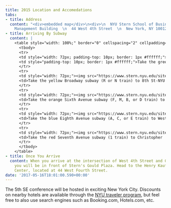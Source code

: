 ```yaml
---
title: 2015 Location and Accomedations
tabs:
- title: Address
  content: "<div>embedded map</div>\n<div>\n  NYU Stern School of Business  \n  Kaufman
    Management Building  \n  44 West 4th Street  \n  New York, NY 10012\n</div>\n"
- title: Arriving By Subway
  content: |
    <table style="width: 100%;" border="0" cellspacing="2" cellpadding="2" align="left">
      <tbody>
      <tr>
      <td style="width: 72px; padding-top: 10px; border: 1px #ffffff;"><img src="https://www.stern.nyu.edu/sites/default/files/assets/images/6_shad.jpg" border="0" alt="6 train" width="36" height="37"></td>
      <td style="padding-top: 10px; border: 1px #ffffff;">Take the green  Lexington Avenue subway (6 train) to Astor Place Station. Go west on  Astor Place to Broadway. Turn left (south) on Broadway and walk to West  Fourth Street. Turn right (west) on West Fourth Street and walk to  Washington Square East. Turn left into the courtyard. NYU Stern will be  on your left.</td>
      </tr>
      <tr>
      <td style="width: 72px;"><img src="https://www.stern.nyu.edu/sites/default/files/assets/images/n_shad.jpg" border="0" alt="N train" width="36" height="37"><img class="selected" src="https://www.stern.nyu.edu/sites/default/files/assets/images/r_shad.jpg" border="0" alt="R train" width="36" height="37"></td>
      <td>Take the yellow Broadway subway (R or N train) to 8th St-NYU  Station. At Broadway, walk south to West Fourth Street. Turn right  (west) on West Fourth Street and walk to Washington Square East. Turn  left into the courtyard. NYU Stern will be on your left.</td>
      </tr>
      <tr>
      <td style="width: 72px;"><img src="https://www.stern.nyu.edu/sites/default/files/assets/images/f_shad.jpg" border="0" alt="F train" width="36" height="37"><img class="selected" src="https://www.stern.nyu.edu/sites/default/files/assets/images/m_shad.jpg" border="0" alt="M train" width="36" height="37"><img src="https://www.stern.nyu.edu/sites/default/files/assets/images/b_shad.jpg" border="0" alt="B train" width="36" height="37"><img src="https://www.stern.nyu.edu/sites/default/files/assets/images/d_shad.jpg" border="0" alt="D train" width="36" height="37"></td>
      <td>Take the orange Sixth Avenue subway (F, M, B, or D train) to West  4th Street Station. Walk east on West Fourth Street walk to  WashingtonSquare East. Turn right into the courtyard. NYU Stern will be  on your left.</td>
      </tr>
      <tr>
      <td style="width: 72px;"><img src="https://www.stern.nyu.edu/sites/default/files/assets/images/a_shad.jpg" border="0" alt="A train" width="36" height="37"><img src="https://www.stern.nyu.edu/sites/default/files/assets/images/c_shad.jpg" border="0" alt="C train" width="36" height="37"><img src="https://www.stern.nyu.edu/sites/default/files/assets/images/e_shad.jpg" border="0" alt="E train" width="36" height="37"></td>
      <td>Take the blue Eighth Avenue subway (A, C, or E train) to West 4th  Street Station. Walk east on West Fourth Street to Washington Square  East. Turn right into the courtyard. NYU Stern will be on your left.</td>
      </tr>
      <tr>
      <td style="width: 72px;"><img src="https://www.stern.nyu.edu/sites/default/files/assets/images/1_shad.jpg" border="0" alt="1 train" width="36" height="37"></td>
      <td>Take the red Seventh Avenue subway (1 train) to Christopher  Street-Sheridan Square Station. Walk east on Christopher Street to West  Fourth Street. Continue east on West Fourth Street to Washington Square  East. Turn right into the courtyard. NYU Stern will be on your left.</td>
      </tr>
      </tbody>
    </table>
- title: Once You Arrive
  content: When you arrive at the intersection of West 4th Street and Greene Street,
    you will be in front of Stern's Gould Plaza. Head to the Henry Kaufman Management
    Center, located at 44 West Fourth Street.
date: '2017-05-16T18:01:00.590+00:00'
---
```

The 5th SE conference will be hosted in exciting New York City. Discounts on nearby hotels are available through the [NYU traveler program](http://www.nyu.edu/life/travel-and-transportation/nyu-traveler/discounts.html), but feel free to also use search engines such as Booking.com, Hotels.com, etc.





